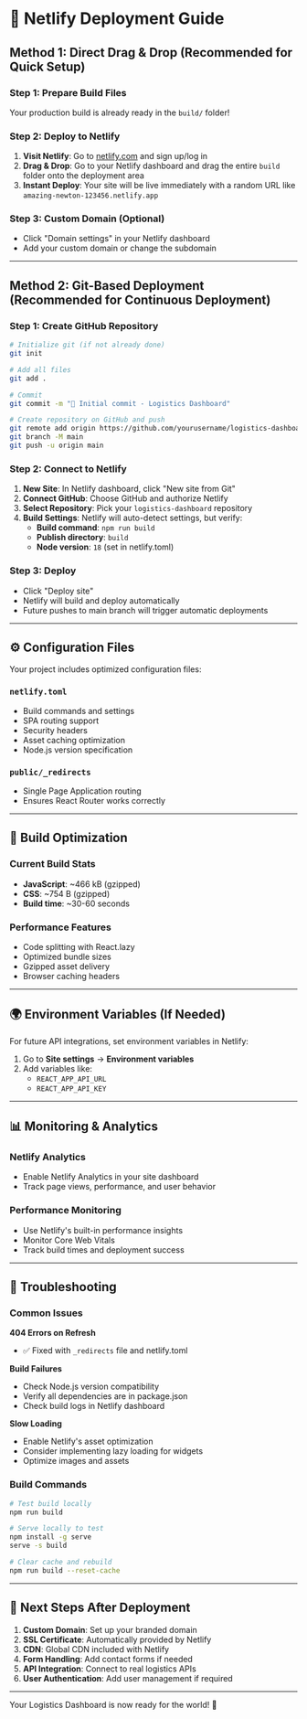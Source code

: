# 🚀 Netlify Deployment Guide

## Method 1: Direct Drag & Drop (Recommended for Quick Setup)

### Step 1: Prepare Build Files
Your production build is already ready in the `build/` folder!

### Step 2: Deploy to Netlify
1. **Visit Netlify**: Go to [netlify.com](https://netlify.com) and sign up/log in
2. **Drag & Drop**: Go to your Netlify dashboard and drag the entire `build` folder onto the deployment area
3. **Instant Deploy**: Your site will be live immediately with a random URL like `amazing-newton-123456.netlify.app`

### Step 3: Custom Domain (Optional)
- Click "Domain settings" in your Netlify dashboard
- Add your custom domain or change the subdomain

---

## Method 2: Git-Based Deployment (Recommended for Continuous Deployment)

### Step 1: Create GitHub Repository
```bash
# Initialize git (if not already done)
git init

# Add all files
git add .

# Commit
git commit -m "🚀 Initial commit - Logistics Dashboard"

# Create repository on GitHub and push
git remote add origin https://github.com/yourusername/logistics-dashboard.git
git branch -M main
git push -u origin main
```

### Step 2: Connect to Netlify
1. **New Site**: In Netlify dashboard, click "New site from Git"
2. **Connect GitHub**: Choose GitHub and authorize Netlify
3. **Select Repository**: Pick your `logistics-dashboard` repository
4. **Build Settings**: Netlify will auto-detect settings, but verify:
   - **Build command**: `npm run build`
   - **Publish directory**: `build`
   - **Node version**: `18` (set in netlify.toml)

### Step 3: Deploy
- Click "Deploy site"
- Netlify will build and deploy automatically
- Future pushes to main branch will trigger automatic deployments

---

## ⚙️ Configuration Files

Your project includes optimized configuration files:

### `netlify.toml`
- Build commands and settings
- SPA routing support
- Security headers
- Asset caching optimization
- Node.js version specification

### `public/_redirects`
- Single Page Application routing
- Ensures React Router works correctly

---

## 🔧 Build Optimization

### Current Build Stats
- **JavaScript**: ~466 kB (gzipped)
- **CSS**: ~754 B (gzipped)
- **Build time**: ~30-60 seconds

### Performance Features
- Code splitting with React.lazy
- Optimized bundle sizes
- Gzipped asset delivery
- Browser caching headers

---

## 🌍 Environment Variables (If Needed)

For future API integrations, set environment variables in Netlify:

1. Go to **Site settings** → **Environment variables**
2. Add variables like:
   - `REACT_APP_API_URL`
   - `REACT_APP_API_KEY`

---

## 📊 Monitoring & Analytics

### Netlify Analytics
- Enable Netlify Analytics in your site dashboard
- Track page views, performance, and user behavior

### Performance Monitoring
- Use Netlify's built-in performance insights
- Monitor Core Web Vitals
- Track build times and deployment success

---

## 🚨 Troubleshooting

### Common Issues

**404 Errors on Refresh**
- ✅ Fixed with `_redirects` file and netlify.toml

**Build Failures**
- Check Node.js version compatibility
- Verify all dependencies are in package.json
- Check build logs in Netlify dashboard

**Slow Loading**
- Enable Netlify's asset optimization
- Consider implementing lazy loading for widgets
- Optimize images and assets

### Build Commands
```bash
# Test build locally
npm run build

# Serve locally to test
npm install -g serve
serve -s build

# Clear cache and rebuild
npm run build --reset-cache
```

---

## 🎯 Next Steps After Deployment

1. **Custom Domain**: Set up your branded domain
2. **SSL Certificate**: Automatically provided by Netlify
3. **CDN**: Global CDN included with Netlify
4. **Form Handling**: Add contact forms if needed
5. **API Integration**: Connect to real logistics APIs
6. **User Authentication**: Add user management if required

---

Your Logistics Dashboard is now ready for the world! 🌟
